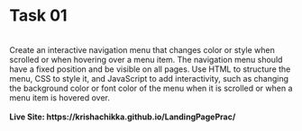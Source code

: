 # Task 01
<br>
Create an interactive navigation menu that changes color or style when scrolled or when hovering over a menu item. The navigation menu should have a fixed position and be visible on all pages. Use HTML to structure the menu, CSS to style it, and JavaScript to add interactivity, such as changing the background color or font color of the menu when it is scrolled or when a menu item is hovered over.
<br>
<br>
<b>Live Site:<b> https://krishachikka.github.io/LandingPagePrac/
